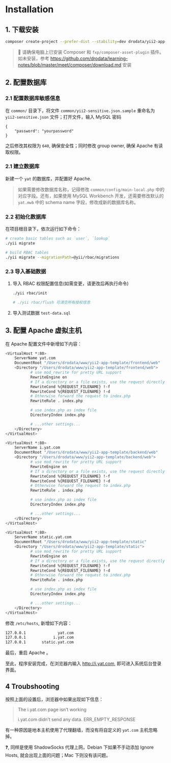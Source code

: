 # Installation

## 1. 下载安装

```bash
composer create-project --prefer-dist --stability=dev drodata/yii2-app-template
```

> :bell: 请确保电脑上已安装 Composer 和 `fxp/composer-asset-plugin` 插件。如未安装，参考 https://github.com/drodata/learning-notes/blob/master/meet/composer/download.md 安装

## 2. 配置数据库

### 2.1 配置数据库敏感信息

在 `common/` 目录下，将文件 `common/yii2-sensitive.json.sample` 重命名为 `yii2-sensitive.json` 文件；打开文件，输入 MySQL 密码
   
```
{
    "password": "yourpassword"
}
```

之后修改其权限为 `640`, 确保安全性；同时修改 group owner, 确保 Apache 有读取权限。

### 2.1 建立数据库

新建一个 `yat` 的数据库，并配置好 Apache.

> 如果需要修改数据库名称，记得修改 `common/config/main-local.php` 中的对应字段。还有，如果使用 MySQL Workbench 开发，还需要修改默认的 `yat.mwb` 中的 schema name 字段，修改成新的数据库名称。


### 2.2 初始化数据库

在项目根目录下，依次运行如下命令：

```bash
# create basic tables such as `user`, `lookup`
./yii migrate

# build RBAC tables
./yii migrate --migrationPath=@yii/rbac/migrations
```

### 2.3 导入基础数据

1. 导入 RBAC 权限配置信息(如需变更，请更改后再执行命令)

   ```bash
   ./yii rbac/init
   
   # ./yii rbac/flush 可清空所有授权信息
   ```

2. 导入测试数据 `test-data.sql`

## 3. 配置 Apache 虚拟主机

在 Apache 配置文件中新增如下内容：

```bash
<VirtualHost *:80>
    ServerName yat.com
    DocumentRoot "/Users/drodata/www/yii2-app-template/frontend/web"
    <Directory "/Users/drodata/www/yii2-app-template/frontend/web">
           # use mod_rewrite for pretty URL support
           RewriteEngine on
           # If a directory or a file exists, use the request directly
           RewriteCond %{REQUEST_FILENAME} !-f
           RewriteCond %{REQUEST_FILENAME} !-d
           # Otherwise forward the request to index.php
           RewriteRule . index.php

           # use index.php as index file
           DirectoryIndex index.php

           # ...other settings...
    </Directory>
</VirtualHost>

<VirtualHost *:80>
    ServerName i.yat.com
    DocumentRoot "/Users/drodata/www/yii2-app-template/backend/web"
    <Directory "/Users/drodata/www/yii2-app-template/backend/web">
           # use mod_rewrite for pretty URL support
           RewriteEngine on
           # If a directory or a file exists, use the request directly
           RewriteCond %{REQUEST_FILENAME} !-f
           RewriteCond %{REQUEST_FILENAME} !-d
           # Otherwise forward the request to index.php
           RewriteRule . index.php

           # use index.php as index file
           DirectoryIndex index.php

           # ...other settings...
    </Directory>
</VirtualHost>

<VirtualHost *:80>
    ServerName static.yat.com
    DocumentRoot "/Users/drodata/www/yii2-app-template/static"
    <Directory "/Users/drodata/www/yii2-app-template/static">
           # use mod_rewrite for pretty URL support
           RewriteEngine on
           # If a directory or a file exists, use the request directly
           RewriteCond %{REQUEST_FILENAME} !-f
           RewriteCond %{REQUEST_FILENAME} !-d
           # Otherwise forward the request to index.php
           RewriteRule . index.php

           # use index.php as index file
           DirectoryIndex index.php

           # ...other settings...
    </Directory>
</VirtualHost>
```

修改 `/etc/hosts`, 新增如下内容：

```bash
127.0.0.1	           yat.com
127.0.0.1	         i.yat.com
127.0.0.1	    static.yat.com
```

最后，重启 Apache 。

至此，程序安装完成，在浏览器内输入 http://i.yat.com, 即可进入系统后台登录界面。

## 4 Troubshooting

按照上面的设置后，浏览器中如果出现如下信息：

> The i.yat.com page isn’t working
> 
> i.yat.com didn’t send any data. ERR_EMPTY_RESPONSE

有一种原因是地本主机使用了代理翻墙，而没有将自定义的 `yat.com` 主机忽略掉。

:question:, 同样是使用 ShadowSocks 代理上网，Debian 下如果不手动添加 Ignore Hosts, 就会出现上面的问题；Mac 下则没有该问题。
